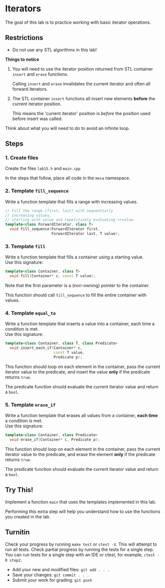 # Iterators
The goal of this lab is to 
practice working with basic iterator operations.

## Restrictions
- Do not use any STL algorithms in this lab!

**Things to notice**

1. You will need to use the iterator position returned from
   STL container `insert` and `erase` functions.

   Calling `insert` and `erase` invalidates the current iterator and
   often all forward iterators.
2. The STL container `insert` functions all insert new elements **before**
   the current iterator position.

   This means the 'current iterator' position is *before* 
   the position used before insert was called.

Think about what you will need to do to avoid an infinite loop.

## Steps

### 1. Create files
Create the files `lab15.h` and `main.cpp`

In the steps that follow, place all code in the `mesa` namespace.

### 2. Template `fill_sequence`
Write a function template that fills a range with increasing values.

```cpp
// Fill the range [first, last) with sequentially
// increasing values,
// starting with value and repetitively evaluating ++value.
template<class ForwardIterator, class T>
  void fill_sequence(ForwardIterator first,
                     ForwardIterator last, T value);
```

### 3. Template `fill`
Write a function template that fills a container using a starting value.  
Use this signature:

```cpp
template<class Container, class T>
  void fill(Container* c, const T value);
```

Note that the first parameter is a (non-owning) pointer to the container.

This function should call `fill_sequence` to fill
the entire container with values.

### 4. Template `equal_to`
Write a function template that inserts a value into a container,
each time a condition is met.  
Use this signature:

```cpp
template<class Container, class T, class Predicate>
  void insert_each_if(Container* c,
                      const T value,
                      Predicate p);
```

This function should loop on each element in the container,
pass the current iterator value to the predicate,
and insert the value **only** if the predicate returns `true`.

The predicate function should evaluate the current iterator value and
return a `bool`.

### 5. Template `erase_if`
Write a function template that erases all values from a container,
**each time** a condition is met.  
Use this signature:

```cpp
template<class Container, class Predicate>
  void erase_if(Container* c, Predicate p);
```

This function should loop on each element in the container,
pass the current iterator value to the predicate,
and erase the element **only** if the predicate returns `true`.

The predicate function should evaluate the current iterator value and
return a `bool`.

## Try This!
Implement a function `main` that uses the templates implemented in this lab.

Performing this extra step will help you understand how to use
the functions you created in the lab.


## Turnitin
Check your progress by running `make test` or `ctest -V`.
This will attempt to run all tests.
Check partial progress by running the tests for a single step.
You can run tests for a single step with an IDE or ctest,
for example, `ctest -R step2`.

- Add your new and modified files: `git add . . . `
- Save your changes: `git commit . . . `
- Submit your work for grading: `git push`


